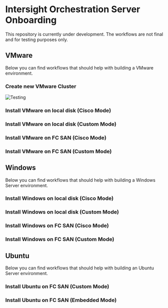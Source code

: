 # Intersight Orchestration Server Onboarding

This repository is currently under development. The workflows are not final and for testing purposes only.

## VMware
Below you can find workflows that should help with building a VMware environment.

### Create new VMware Cluster
![Testing](https://img.shields.io/badge/Status-Testing-orange)

### Install VMware on local disk (Cisco Mode)

### Install VMware on local disk (Custom Mode)

### Install VMware on FC SAN (Cisco Mode)

### Install VMware on FC SAN (Custom Mode)


## Windows
Below you can find workflows that should help with building a Windows Server environment.

### Install Windows on local disk (Cisco Mode)

### Install Windows on local disk (Custom Mode)

### Install Windows on FC SAN (Cisco Mode)

### Install Windows on FC SAN (Custom Mode)


## Ubuntu
Below you can find workflows that should help with building an Ubuntu Server environment.

### Install Ubuntu on FC SAN (Custom Mode)

### Install Ubuntu on FC SAN (Embedded Mode)
